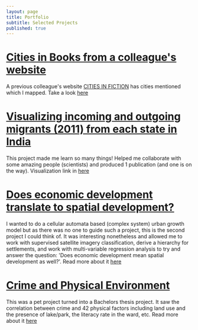 ```yaml
---
layout: page
title: Portfolio
subtitle: Selected Projects
published: true
---
```


# [Cities in Books from a colleague's website](/portfolio/2023-12-23-cities-in-books.md) 

A previous colleague's website [CITIES IN FICTION](https://www.citiesinfiction.com/archive) has cities mentioned which I mapped. Take a look [here](/portfolio/2023-12-23-cities-in-books.md)


# [Visualizing incoming and outgoing migrants (2011) from each state in India](/portfolio/2023-12-22-inter-state-migration-dashboard.md) 

This project made me learn so many things! Helped me collaborate with some amazing people (scientists) and produced 1 publication (and one is on the way). Visualization link in [here](/portfolio/2023-12-22-inter-state-migration-dashboard.md)


# [Does economic development translate to spatial development?](/portfolio/2022-07-15-regional-economic-growth-spatial-growth.md) 

I wanted to do a cellular automata based (complex system) urban growth model but as there was no one to guide such a project, this is the second project I could think of. It was interesting nonetheless and allowed me to work with supervised satellite imagery classification, derive a hierarchy for settlements, and work with multi-variable regression analysis to try and answer the question: 'Does economic development mean spatial development as well?'. Read more about it [here](/portfolio/2022-07-15-regional-economic-growth-spatial-growth.md)


# [Crime and Physical Environment](/portfolio/2022-06-28-crime-and-physical-environment.md) 

This was a pet project turned into a Bachelors thesis project. It saw the correlation between crime and 42 physical factors including land use and the presence of lake/park, the literacy rate in the ward, etc. 
Read more about it [here](/portfolio/2022-06-28-crime-and-physical-environment.md)
